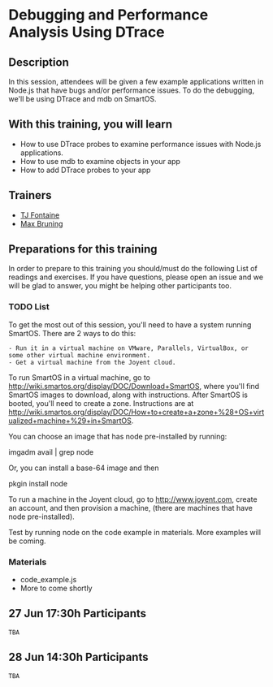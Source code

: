 Debugging and Performance Analysis Using DTrace
=====================


## Description

In this session, attendees will be given a few example applications written in Node.js that have bugs and/or performance issues. To do the debugging, we'll be using DTrace and mdb on SmartOS.

## With this training, you will learn

- How to use DTrace probes to examine performance issues with Node.js
  applications.
- How to use mdb to examine objects in your app
- How to add DTrace probes to your app

## Trainers

* [TJ Fontaine]()
* [Max Bruning]()

## Preparations for this training

In order to prepare to this training you should/must do the following List of readings and exercises. If you have questions, please open an issue and we will be glad to answer, you might be helping other participants too.

### TODO List

To get the most out of this session, you'll need to have a system
running SmartOS.  There are 2 ways to do this:

	- Run it in a virtual machine on VMware, Parallels, VirtualBox, or some other virtual machine environment.
	- Get a virtual machine from the Joyent cloud.

To run SmartOS in a virtual machine, go to
http://wiki.smartos.org/display/DOC/Download+SmartOS, where you'll
find SmartOS images to download, along with instructions.  After
SmartOS is booted, you'll need to create a zone. Instructions are at
http://wiki.smartos.org/display/DOC/How+to+create+a+zone+%28+OS+virtualized+machine+%29+in+SmartOS.

You can choose an image that has node pre-installed by running:

imgadm avail | grep node

Or, you can install a base-64 image and then

pkgin install node

To run a machine in the Joyent cloud, go to http://www.joyent.com, create an account, and then provision a machine, (there are machines that have node pre-installed).

Test by running node on the code example in materials.  More examples
will be coming.

### Materials

- code_example.js
- More to come shortly

## 27 Jun 17:30h Participants

`TBA`

## 28 Jun 14:30h Participants

`TBA`
